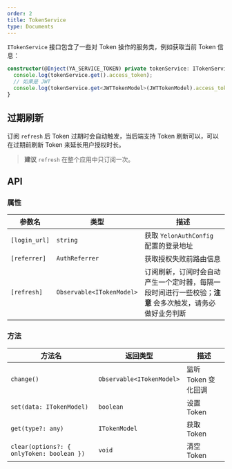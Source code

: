 ```yaml
---
order: 2
title: TokenService
type: Documents
---
```


`ITokenService` 接口包含了一些对 Token 操作的服务类，例如获取当前 Token 信息：

```ts
constructor(@Inject(YA_SERVICE_TOKEN) private tokenService: ITokenService) {
  console.log(tokenService.get().access_token);
  // 如果是 JWT
  console.log(tokenService.get<JWTTokenModel>(JWTTokenModel).access_token);
}
```

## 过期刷新

订阅 `refresh` 后 Token 过期时会自动触发，当后端支持 Token 刷新可以，可以在过期前刷新 Token 来延长用户授权时长。

> **建议** `refresh` 在整个应用中只订阅一次。

## API

### 属性

| 参数名 | 类型 | 描述                                                     |
|-----|----|--------------------------------------------------------|
| `[login_url]` | `string` | 获取 `YelonAuthConfig` 配置的登录地址                           |
| `[referrer]` | `AuthReferrer` | 获取授权失败前路由信息                                            |
| `[refresh]` | `Observable<ITokenModel>` | 订阅刷新，订阅时会自动产生一个定时器，每隔一段时间进行一些校验；**注意** 会多次触发，请务必做好业务判断 |

### 方法

| 方法名 | 返回类型 | 描述 |
|-----|------|----|
| `change()` | `Observable<ITokenModel>` | 监听 Token 变化回调 |
| `set(data: ITokenModel)` | `boolean` | 设置 Token |
| `get(type?: any)` | `ITokenModel` | 获取 Token |
| `clear(options?: { onlyToken: boolean })` | `void` | 清空 Token |
